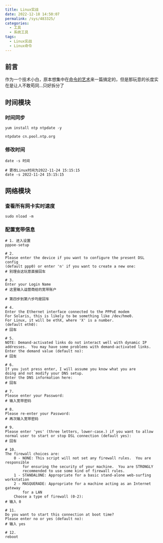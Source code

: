 ```yaml
---
title: Linux实战
date: 2022-12-18 14:50:07
permalink: /sys/483325/
categories:
  - 工具
  - 系统工具
tags:
  - Linux实战
  - Linux命令
---
```


## 前言

作为一个技术小白，原本想集中在[命令的艺术](/sys/d6907b/)来一篇搞定的，但是那玩意的长度实在是让人不敢苟同...只好拆分了

<!-- more -->

<InArticleAdsense
    data-ad-client="ca-pub-1725717718088510"
    data-ad-slot="7426219401">
</InArticleAdsense>

## 时间模块

### 时间同步

``` shell
yum install ntp ntpdate -y

ntpdate cn.pool.ntp.org
```

### 修改时间

``` shell
date -s 时间

# 更改Linux时间为2022-11-24 15:15:15
date -s 2022-11-24 15:15:15
```

## 网络模块

### 查看所有网卡实时速度

``` shell
sudo nload -m
```

### 配置宽带信息

``` shell
# 1. 进入设置
pppoe-setup

# 2. 
Please enter the device if you want to configure the present DSL config
(default ppp0) or enter 'n' if you want to create a new one:
# 别理会这玩意直接回车

# 3. 
Enter your Login Name
# 这里输入运营商给的宽带账户

# 第四步到第六步均是回车

# 4. 
Enter the Ethernet interface connected to the PPPoE modem
For Solaris, this is likely to be something like /dev/hme0.
For Linux, it will be ethX, where 'X' is a number.
(default eth0):
# 回车

# 5. 
NOTE: Demand-activated links do not interact well with dynamic IP
addresses.  You may have some problems with demand-activated links.
Enter the demand value (default no): 
# 回车

# 6. 
If you just press enter, I will assume you know what you are
doing and not modify your DNS setup.
Enter the DNS information here: 
# 回车

# 7. 
Please enter your Password:
# 输入宽带密码

# 8. 
Please re-enter your Password: 
# 再次输入宽带密码

# 9. 
Please enter 'yes' (three letters, lower-case.) if you want to allow
normal user to start or stop DSL connection (default yes):
# 回车

# 10. 
The firewall choices are:
    0 - NONE: This script will not set any firewall rules.  You are responsible
        for ensuring the security of your machine.  You are STRONGLY
        recommended to use some kind of firewall rules.
    1 - STANDALONE: Appropriate for a basic stand-alone web-surfing workstation
    2 - MASQUERADE: Appropriate for a machine acting as an Internet gateway
        for a LAN
    Choose a type of firewall (0-2):
# 输入 0

# 11.
Do you want to start this connection at boot time?
Please enter no or yes (default no):
# 输入 yes

# 12. 
reboot
```